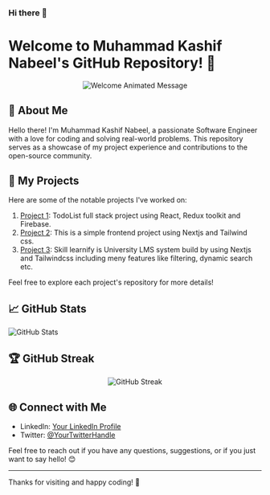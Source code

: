 ### Hi there 👋

<!--
**Kashif-CS6/Kashif-CS6** is a ✨ _special_ ✨ repository because its `README.md` (this file) appears on your GitHub profile.

Here are some ideas to get you started:

- 🔭 I’m currently working on ...
- 🌱 I’m currently learning ...
- 👯 I’m looking to collaborate on ...
- 🤔 I’m looking for help with ...
- 💬 Ask me about ...
- 📫 How to reach me: ...
- 😄 Pronouns: ...
- ⚡ Fun fact: ...
-->
# Welcome to Muhammad Kashif Nabeel's GitHub Repository! 🚀

<div align="center">
  <img src="https://github.com/Kashif-CS6/Kashif-CS6/raw/main/assets/welcome.gif" alt="Welcome Animated Message">
</div>

## 🌟 About Me

Hello there! I'm Muhammad Kashif Nabeel, a passionate Software Engineer with a love for coding and solving real-world problems. This repository serves as a showcase of my project experience and contributions to the open-source community.

## 🚀 My Projects

Here are some of the notable projects I've worked on:

1. [Project 1]( https://todo-full-stack-application-mu.vercel.app/): TodoList full stack project using React, Redux toolkit and Firebase.
2. [Project 2]([link-to-project2](https://remember-well-website.vercel.app/)): This is a simple frontend project using Nextjs and Tailwind css.
3. [Project 3]([link-to-project3](https://university-lms-beige.vercel.app/)): Skill learnify is University LMS system build by using Nextjs and Tailwindcss including meny features like filtering, dynamic search etc.

Feel free to explore each project's repository for more details!

## 📈 GitHub Stats

![GitHub Stats](https://github-readme-stats.vercel.app/api?username=YourUsername&show_icons=true&theme=radical)

## 🏆 GitHub Streak

<p align="center">
  <img src="https://github-readme-streak-stats.herokuapp.com/?user=YourUsername&theme=radical" alt="GitHub Streak">
</p>

## 🌐 Connect with Me

- LinkedIn: [Your LinkedIn Profile](https://www.linkedin.com/in/muhammad-kashif-nabeel-339b12298/)
- Twitter: [@YourTwitterHandle](https://twitter.com/iamKashifNabeel)

Feel free to reach out if you have any questions, suggestions, or if you just want to say hello! 😊

---

Thanks for visiting and happy coding! 🚀

